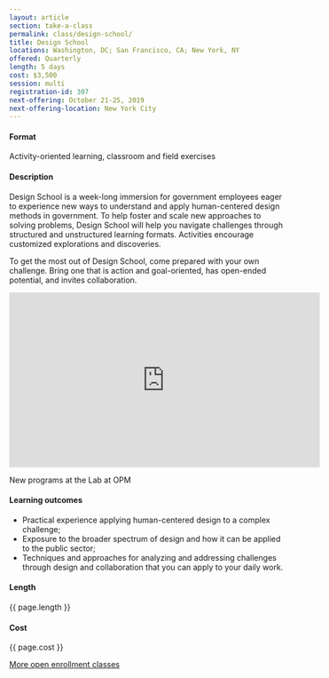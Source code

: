 ```yaml
---
layout: article
section: take-a-class
permalink: class/design-school/
title: Design School
locations: Washington, DC; San Francisco, CA; New York, NY
offered: Quarterly
length: 5 days
cost: $3,500
session: multi
registration-id: 307
next-offering: October 21-25, 2019
next-offering-location: New York City
---
```


#### Format

Activity-oriented learning, classroom and field exercises

#### Description

Design School is a week-long immersion for government employees eager to experience new ways to understand and apply human-centered design methods in government. To help foster and scale new approaches to solving problems, Design School will help you navigate challenges through structured and unstructured learning formats. Activities encourage customized explorations and discoveries.

To get the most out of Design School, come prepared with your own challenge. Bring one that is action and goal-oriented, has open-ended potential, and invites collaboration.

<iframe width="560" height="315" src="https://www.youtube.com/embed/DGDCd2ELpok" frameborder="0" allow="accelerometer; autoplay; encrypted-media; gyroscope; picture-in-picture" allowfullscreen></iframe>
<p class="lab-caption">New programs at the Lab at OPM</p>


#### Learning outcomes

* Practical experience applying human-centered design to a complex challenge;
* Exposure to the broader spectrum of design and how it can be applied to the public sector;
* Techniques and approaches for analyzing and addressing challenges through design and collaboration that you can apply to your daily work.

#### Length

{{ page.length }}

#### Cost

{{ page.cost }}

[More open enrollment classes](../../take-a-class/open-enrollment-classes/)
